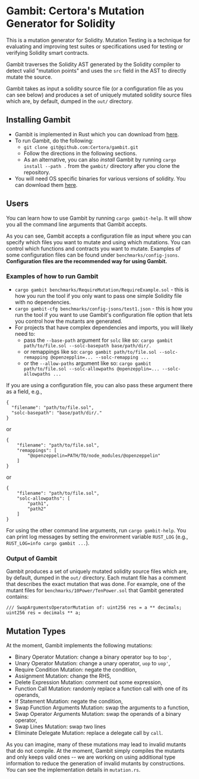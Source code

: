 # Gambit: Certora's Mutation Generator for Solidity

This is a mutation generator for Solidity.
Mutation Testing is a technique for
  evaluating and improving test suites or specifications used
  for testing or verifying Solidity smart contracts.

Gambit traverses the Solidity AST generated by the Solidity compiler
  to detect valid "mutation points"
  and uses the `src` field in the AST to directly mutate the source.

Gambit takes as input a solidity source file (or a configuration file as you can see below)
  and produces a set of uniquely mutated solidity source files which are, by default, dumped in
  the `out/` directory.

## Installing Gambit

- Gambit is implemented in Rust which you can download from [here](https://www.rust-lang.org/tools/install).
- To run Gambit, do the following:
   - `git clone git@github.com:Certora/gambit.git`
   - Follow the directions in the following sections.
   - As an alternative, you can also _install_ Gambit by running `cargo install --path .` from the `gambit/` directory after you clone the repository.
- You will need OS specific binaries for various versions of solidity. You can download them [here](https://github.com/ethereum/solc-bin).

## Users
You can learn how to use Gambit by running
`cargo gambit-help`.
It will show you all the command line arguments that Gambit accepts.

As you can see, Gambit accepts a configuration file as input where you can
  specify which files you want to mutate and using which mutations.
You can control which functions and contracts you want to mutate.
Examples of some configuration files can be found under `benchmarks/config-jsons`.
**Configuration files are the recommended way for using Gambit.**

### Examples of how to run Gambit
- `cargo gambit benchmarks/RequireMutation/RequireExample.sol` - this is how you run the tool if you only want to pass one simple Solidity file with no dependencies.
- `cargo gambit-cfg benchmarks/config-jsons/test1.json`  - this is how you run the tool if you want to use Gambit's configuration file option that lets you control how the mutants are generated.
- For projects that have complex dependencies and imports, you will likely need to:
   * pass the `--base-path` argument for `solc` like so: `cargo gambit path/to/file.sol --solc-basepath base/path/dir/.`
   * or remappings like so: `cargo gambit path/to/file.sol --solc-remapping @openzepplin=... --solc-remapping ...`
  * or the `--allow-paths` argument like so: `cargo gambit path/to/file.sol --solc-allowpaths @openzepplin=... --solc-allowpaths ...`

If you are using a configuration file, you can also pass these argument there as a field, e.g.,
```
{
  "filename": "path/to/file.sol",
  "solc-basepath": "base/path/dir/."
}
```
or
```
{
    "filename": "path/to/file.sol",
    "remappings": [
        "@openzeppelin=PATH/TO/node_modules/@openzeppelin"
    ]
}
```
or
```
{
    "filename": "path/to/file.sol",
    "solc-allowpaths": [
        "path1",
        "path2"
    ]
}
```

For using the other command line arguments, run `cargo gambit-help`.
You can print log messages by setting the environment variable `RUST_LOG` (e.g., `RUST_LOG=info cargo gambit ...`).


### Output of Gambit
Gambit produces a set of uniquely mutated solidity source
  files which are, by default, dumped in
  the `out/` directory.
Each mutant file has a comment that describes the exact mutation that was done.
For example, one of the mutant files for
  `benchmarks/10Power/TenPower.sol` that Gambit generated contains:
```
/// SwapArgumentsOperatorMutation of: uint256 res = a ** decimals;
uint256 res = decimals ** a;
```

## Mutation Types
At the moment, Gambit implements the following mutations:
- Binary Operator Mutation: change a binary operator `bop` to `bop'`,
- Unary Operator Mutation: change a unary operator, `uop` to `uop'`,
- Require Condition Mutation: negate the condition,
- Assignment Mutation: change the RHS,
- Delete Expression Mutation: comment out some expression,
- Function Call Mutation: randomly replace a function call with one of its operands,
- If Statement Mutation:  negate the condition,
- Swap Function Arguments Mutation: swap the arguments to a function,
- Swap Operator Arguments Mutation: swap the operands of a binary operator,
- Swap Lines Mutation: swap two lines
- Eliminate Delegate Mutation: replace a delegate call by `call`.

As you can imagine, many of these mutations may lead to invalid mutants
  that do not compile.
At the moment, Gambit simply compiles the mutants and only keeps valid ones --
  we are working on using additional type information to reduce the generation of
  invalid mutants by constructions.
You can see the implementation details in `mutation.rs`.
